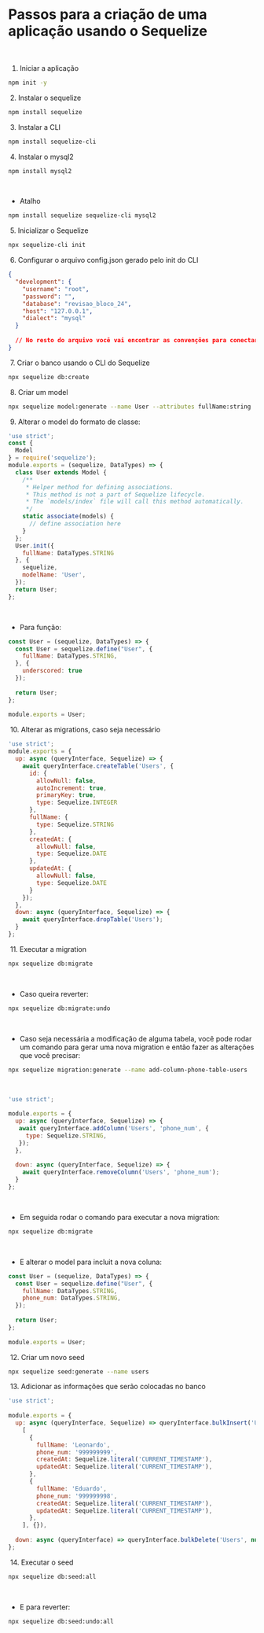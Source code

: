 # Passos para a criação de uma aplicação usando o Sequelize
​
1. Iniciar a aplicação
​
~~~bash
npm init -y
~~~
​
2. Instalar o sequelize
​
~~~bash
npm install sequelize
~~~
​
3. Instalar a CLI
​
~~~bash
npm install sequelize-cli
~~~
​
4. Instalar o mysql2
​
~~~bash
npm install mysql2
~~~
​
- Atalho
​
~~~bash
npm install sequelize sequelize-cli mysql2 
~~~
​
5. Inicializar o Sequelize
​
~~~bash
npx sequelize-cli init
~~~
​
6. Configurar o arquivo config.json gerado pelo init do CLI
​
~~~JSON
{
  "development": {
    "username": "root",
    "password": "",
    "database": "revisao_bloco_24",
    "host": "127.0.0.1",
    "dialect": "mysql"
  }
​
  // No resto do arquivo você vai encontrar as convenções para conectar o Sequelize em outros ambientes
}
~~~
​
7. Criar o banco usando o CLI do Sequelize
​
~~~bash
npx sequelize db:create
~~~
​
8. Criar um model
​
~~~bash
npx sequelize model:generate --name User --attributes fullName:string
~~~
​
9. Alterar o model do formato de classe:
​
~~~JavaScript
'use strict';
const {
  Model
} = require('sequelize');
module.exports = (sequelize, DataTypes) => {
  class User extends Model {
    /**
     * Helper method for defining associations.
     * This method is not a part of Sequelize lifecycle.
     * The `models/index` file will call this method automatically.
     */
    static associate(models) {
      // define association here
    }
  };
  User.init({
    fullName: DataTypes.STRING
  }, {
    sequelize,
    modelName: 'User',
  });
  return User;
};
~~~
​
- Para função:
​
~~~JavaScript
const User = (sequelize, DataTypes) => {
  const User = sequelize.define("User", {
    fullName: DataTypes.STRING,
  }, {
    underscored: true
  });
​
  return User;
};
​
module.exports = User;
~~~
​
10. Alterar as migrations, caso seja necessário
​
~~~JavaScript
'use strict';
module.exports = {
  up: async (queryInterface, Sequelize) => {
    await queryInterface.createTable('Users', {
      id: {
        allowNull: false,
        autoIncrement: true,
        primaryKey: true,
        type: Sequelize.INTEGER
      },
      fullName: {
        type: Sequelize.STRING
      },
      createdAt: {
        allowNull: false,
        type: Sequelize.DATE
      },
      updatedAt: {
        allowNull: false,
        type: Sequelize.DATE
      }
    });
  },
  down: async (queryInterface, Sequelize) => {
    await queryInterface.dropTable('Users');
  }
};
~~~
​
11. Executar a migration
​
~~~bash
npx sequelize db:migrate
~~~
​
- Caso queira reverter:
​
~~~bash
npx sequelize db:migrate:undo
~~~
​
- Caso seja necessária a modificação de alguma tabela, você pode rodar um comando para gerar uma nova migration e então fazer as alterações que você precisar:
​
~~~bash
npx sequelize migration:generate --name add-column-phone-table-users
~~~
​
~~~JavaScript
'use strict';
​
module.exports = {
  up: async (queryInterface, Sequelize) => {
   await queryInterface.addColumn('Users', 'phone_num', {
     type: Sequelize.STRING,
   });
  },
​
  down: async (queryInterface, Sequelize) => {
    await queryInterface.removeColumn('Users', 'phone_num');
  }
};
~~~
​
- Em seguida rodar o comando para executar a nova migration:
​
~~~bash
npx sequelize db:migrate
~~~
​
- E alterar o model para incluit a nova coluna:
​
~~~JavaScript
const User = (sequelize, DataTypes) => {
  const User = sequelize.define("User", {
    fullName: DataTypes.STRING,
    phone_num: DataTypes.STRING,
  });
​
  return User;
};
​
module.exports = User;
~~~
​
12. Criar um novo seed
​
~~~bash
npx sequelize seed:generate --name users
~~~
​
13. Adicionar as informações que serão colocadas no banco
​
~~~JavaScript
'use strict';
​
module.exports = {
  up: async (queryInterface, Sequelize) => queryInterface.bulkInsert('Users',
    [
      {
        fullName: 'Leonardo',
        phone_num: '999999999',
        createdAt: Sequelize.literal('CURRENT_TIMESTAMP'),
        updatedAt: Sequelize.literal('CURRENT_TIMESTAMP'),
      },
      {
        fullName: 'Eduardo',
        phone_num: '999999998',
        createdAt: Sequelize.literal('CURRENT_TIMESTAMP'),
        updatedAt: Sequelize.literal('CURRENT_TIMESTAMP'),
      },
    ], {}),
​
  down: async (queryInterface) => queryInterface.bulkDelete('Users', null, {}),
};
~~~
​
14. Executar o seed
​
~~~bash
npx sequelize db:seed:all
~~~
​
- E para reverter:
​
~~~bash
npx sequelize db:seed:undo:all
~~~
​
<!-- 1. 
​
~~~bash
​
~~~
​
1. 
​
~~~bash
​
~~~
​
1. 
​
~~~bash
​
~~~ -->